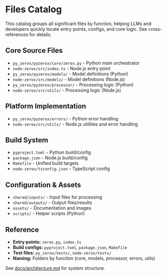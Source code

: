 <!-- Generated: 2025-07-05 00:00:00 UTC -->

# Files Catalog

This catalog groups all significant files by function, helping LLMs and developers quickly locate entry points, configs, and core logic. See cross-references for details.

## Core Source Files
- `py_zerox/pyzerox/core/zerox.py` - Python main orchestrator
- `node-zerox/src/index.ts` - Node.js entry point
- `py_zerox/pyzerox/models/` - Model definitions (Python)
- `node-zerox/src/models/` - Model definitions (Node.js)
- `py_zerox/pyzerox/processor/` - Processing logic (Python)
- `node-zerox/src/utils/` - Processing logic (Node.js)

## Platform Implementation
- `py_zerox/pyzerox/errors/` - Python error handling
- `node-zerox/src/utils/` - Node.js utilities and error handling

## Build System
- `pyproject.toml` - Python build/config
- `package.json` - Node.js build/config
- `Makefile` - Unified build targets
- `node-zerox/tsconfig.json` - TypeScript config

## Configuration & Assets
- `shared/inputs/` - Input files for processing
- `shared/outputs/` - Output files/results
- `assets/` - Documentation and images
- `scripts/` - Helper scripts (Python)

## Reference
- **Entry points:** `zerox.py`, `index.ts`
- **Build configs:** `pyproject.toml`, `package.json`, `Makefile`
- **Test files:** `py_zerox/tests/`, `node-zerox/tests/`
- **Naming:** Folders by function (core, models, processor, errors, utils)

See [docs/architecture.md](architecture.md) for system structure.

